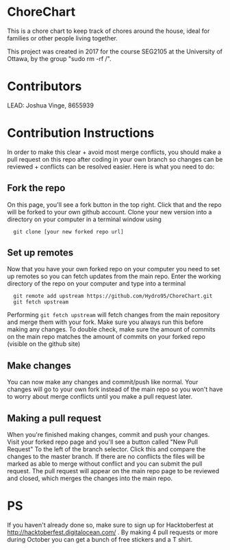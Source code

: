 # ChoreChart

This is a chore chart to keep track of chores around the house, ideal for families or other
people living together.

This project was created in 2017 for the course SEG2105 at the University of Ottawa, by the group "sudo rm -rf /".

# Contributors

LEAD: Joshua Vinge, 8655939

# Contribution Instructions

In order to make this clear + avoid most merge conflicts, you should make a pull request on this repo after coding in your own branch so changes can be reviewed + conflicts can be resolved easier. Here is what you need to do:

## Fork the repo

On this page, you'll see a fork button in the top right. Click that and the repo will be forked to your own github account. Clone your new version into a directory on your computer in a terminal window using

```
  git clone [your new forked repo url]
```

## Set up remotes

Now that you have your own forked repo on your computer you need to set up remotes so you can fetch updates from the main repo. Enter the working directory of the repo on your computer and type into a terminal

```
  git remote add upstream https://github.com/Hydro95/ChoreChart.git
  git fetch upstream
```

Performing ```git fetch upstream``` will fetch changes from the main repository and merge them with your fork. Make sure you always run this before making any changes. To double check, make sure the amount of commits on the main repo matches the amount of commits on your forked repo (visible on the github site)

## Make changes

You can now make any changes and commit/push like normal. Your changes will go to your own fork instead of the main repo so you won't have to worry about merge conflicts until you make a pull request later.

## Making a pull request

When you're finished making changes, commit and push your changes. Visit your forked repo page and you'll see a button called "New Pull Request" To the left of the branch selector. Click this and compare the changes to the master branch. If there are no conflicts the files will be marked as able to merge without conflict and you can submit the pull request. The pull request will appear on the main repo page to be reviewed and closed, which merges the changes into the main repo.

# PS

If you haven't already done so, make sure to sign up for Hacktoberfest at http://hacktoberfest.digitalocean.com/ . By making 4 pull requests or more during October you can get a bunch of free stickers and a T shirt.
